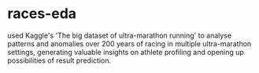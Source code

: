 # races-eda
used Kaggle's 'The big dataset of ultra-marathon running' to analyse patterns and anomalies over 200 years of racing in multiple ultra-marathon settings, generating valuable insights on athlete profiling and opening up possibilities of result prediction.
